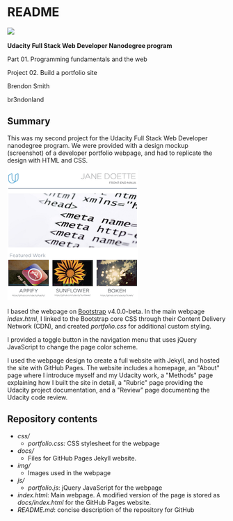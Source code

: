 README
======

<p align="left">
    <a href="https://www.udacity.com/">
        <img src="https://s3-us-west-1.amazonaws.com/udacity-content/rebrand/svg/logo.min.svg" width="300">
    </a>
</p>

**Udacity Full Stack Web Developer Nanodegree program**

Part 01. Programming fundamentals and the web

Project 02. Build a portfolio site

Brendon Smith

br3ndonland

## Summary

This was my second project for the Udacity Full Stack Web Developer nanodegree program. We were provided with a design mockup (screenshot) of a developer portfolio webpage, and had to replicate the design with HTML and CSS. 

<img src="docs/img/design-mockup-portfolio-thumbnail-square.png" alt="Portfolio website mockup">

I based the webpage on [Bootstrap](http://getbootstrap.com/) v4.0.0-beta. In the main webpage *index.html*, I linked to the Bootstrap core CSS through their Content Delivery Network (CDN), and created *portfolio.css* for additional custom styling. 

I provided a toggle button in the navigation menu that uses jQuery JavaScript to change the page color scheme.

I used the webpage design to create a full website with Jekyll, and hosted the site with GitHub Pages. The website includes a homepage, an "About" page where I introduce myself and my Udacity work, a "Methods" page explaining how I built the site in detail, a "Rubric" page providing the Udacity project documentation, and a "Review" page documenting the Udacity code review.


## Repository contents

* *css/*
  - *portfolio.css:* CSS stylesheet for the webpage
* *docs/*
  - Files for GitHub Pages Jekyll website.
* *img/*
  - Images used in the webpage
* *js/*
  - *portfolio.js*: jQuery JavaScript for the webpage
* *index.html*: Main webpage. A modified version of the page is stored as *docs/index.html* for the GitHub Pages website.
* *README.md*: concise description of the repository for GitHub
